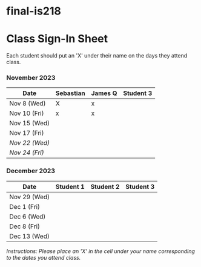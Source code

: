 # final-is218

# Class Sign-In Sheet

Each student should put an 'X' under their name on the days they attend class.

### November 2023

| Date        | Sebastian | James Q | Student 3 |
|-------------|-----------|-----------|-----------|
| Nov 8 (Wed) |    X       |     x      |           |
| Nov 10 (Fri)|     x      |      x     |           |
| Nov 15 (Wed)|           |           |           |
| Nov 17 (Fri)|           |           |           |
| *Nov 22 (Wed)* |       |           |           |  <!-- Skipped for Thanksgiving -->
| *Nov 24 (Fri)* |       |           |           |  <!-- Skipped for Thanksgiving -->

### December 2023

| Date        | Student 1 | Student 2 | Student 3 |
|-------------|-----------|-----------|-----------|
| Nov 29 (Wed)|           |           |           |
| Dec 1 (Fri) |           |           |           |
| Dec 6 (Wed) |           |           |           |
| Dec 8 (Fri) |           |           |           |
| Dec 13 (Wed)|           |           |           |

*Instructions: Please place an 'X' in the cell under your name corresponding to the dates you attend class.*
